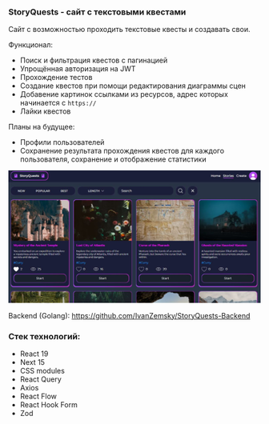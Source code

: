 ### StoryQuests - сайт с текстовыми квестами

Сайт с возможностью проходить текстовые квесты и создавать свои.

Функционал:
+ Поиск и фильтрация квестов с пагинацией
+ Упрощённая авторизация на JWT
+ Прохождение тестов
+ Создание квестов при помощи редактирования диаграммы сцен
+ Добавение картинок ссылками из ресурсов, адрес которых начинается с `https://`
+ Лайки квестов

Планы на будущее:
+ Профили пользователей
+ Сохранение результата прохождения квестов для каждого пользователя, сохранение и отображение статистики


<picture>
 <img alt="Скриншот страницы &quot;Stories&quot;" src="./README_IMG.JPG">
</picture>

Backend (Golang): https://github.com/IvanZemsky/StoryQuests-Backend

### Стек технологий:
+ React 19
+ Next 15
+ CSS modules
+ React Query
+ Axios
+ React Flow
+ React Hook Form
+ Zod